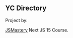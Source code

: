 ## YC Directory

Project by:

[JSMastery]([http://localhost:3000](https://github.com/adrianhajdin/yc_directory)) Next JS 15 Course.
